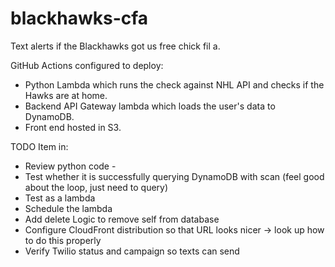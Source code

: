 # blackhawks-cfa
Text alerts if the Blackhawks got us free chick fil a. 

GitHub Actions configured to deploy:
* Python Lambda which runs the check against NHL API and checks if the Hawks are at home.
* Backend API Gateway lambda which loads the user's data to DynamoDB.
* Front end hosted in S3.


TODO Item in:
* Review python code - 
*   Test whether it is successfully querying DynamoDB with scan (feel good about the loop, just need to query)
*   Test as a lambda
*   Schedule the lambda
* Add delete Logic to remove self from database
* Configure CloudFront distribution so that URL looks nicer -> look up how to do this properly
* Verify Twilio status and campaign so texts can send

